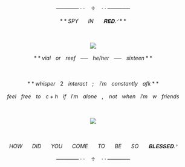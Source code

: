 <p align="center">────── · · ㅤ♱ ㅤ· · ──────
</p>

$$**SPYㅤㅤINㅤㅤ𝐑𝐄𝐃 .ᐟ**$$

ㅤ

<p align="center">
<img src="https://github.com/rhinestonecross/README/assets/132586597/215e0a5f-8967-4220-8ef5-500a1d5d890f"/>
</p>

$$**vialㅤorㅤreefㅤ──ㅤhe/herㅤ──ㅤsixteen**$$

ㅤ
ㅤ

$$**whisperㅤ2ㅤinteractㅤ;ㅤi'mㅤconstantlyㅤafk**$$


$$feelㅤfreeㅤtoㅤc+hㅤifㅤi'mㅤaloneㅤ,ㅤnotㅤwhenㅤi'mㅤwㅤfriends$$


ㅤ

<p align="center">
<img src="https://github.com/rhinestonecross/README/assets/132586597/f2fe8592-9638-44c1-a9e5-ea529efb6cfc"/>
</p>

ㅤ

$$HOWㅤㅤDIDㅤㅤYOUㅤㅤCOMEㅤㅤTOㅤㅤBEㅤㅤSOㅤㅤ𝐁𝐋𝐄𝐒𝐒𝐄𝐃 .ᐣ$$
<p align="center">────── · · ㅤ♱ ㅤ· · ──────
</p>
